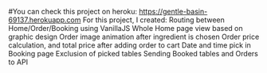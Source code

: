 #You can check this project on heroku: https://gentle-basin-69137.herokuapp.com
      For this project, I created:
        Routing between Home/Order/Booking using VanillaJS
        Whole Home page view based on graphic design
        Order image animation after ingredient is chosen
        Order price calculation, and total price after adding order to cart
        Date and time pick in Booking page
        Exclusion of picked tables
        Sending Booked tables and Orders to API
        
